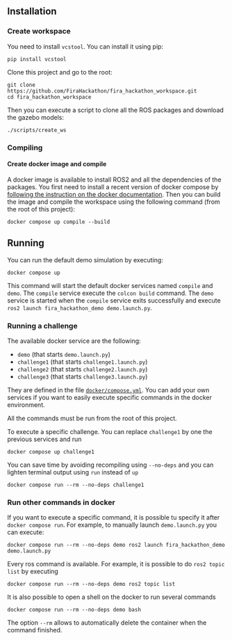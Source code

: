 ## Installation

### Create workspace

You need to install `vcstool`. You can install it using pip:
```
pip install vcstool
```

Clone this project and go to the root:
```
git clone https://github.com/FiraHackathon/fira_hackathon_workspace.git
cd fira_hackathon_workspace
```

Then you can execute a script to clone all the ROS packages and download the gazebo models:
```
./scripts/create_ws
```

### Compiling

#### Create docker image and compile

A docker image is available to install ROS2 and all the dependencies of the packages.
You first need to install a recent version of docker compose by [following the instruction on the
docker documentation](https://docs.docker.com/compose/install/linux/).
Then you can build the image and compile the workspace using the following command (from the root of
this project):
```
docker compose up compile --build
```

## Running

You can run the default demo simulation by executing:
```
docker compose up
```
This command will start the default docker services named `compile` and `demo`.
The `compile` service execute the `colcon build` command.
The `demo` service is started when the `compile` service exits successfully and execute
`ros2 launch fira_hackathon_demo demo.launch.py`.

### Running a challenge

The available docker service are the following:

* `demo` (that starts `demo.launch.py`)
* `challenge1` (that starts `challenge1.launch.py`)
* `challenge2` (that starts `challenge2.launch.py`)
* `challenge3` (that starts `challenge3.launch.py`)

They are defined in the file [`docker/compose.yml`](docker/compose.yml).
You can add your own services if you want to easily execute specific commands in the docker
environment.

All the commands must be run from the root of this project.

To execute a specific challenge. You can replace `challenge1` by one the previous services and run
```
docker compose up challenge1
```

You can save time by avoiding recompiling using `--no-deps` and you can lighten terminal output
using `run` instead of `up`
```
docker compose run --rm --no-deps challenge1
```

### Run other commands in docker

If you want to execute a specific command, it is possible tu specify it after `docker compose run`.
For example, to manually launch `demo.launch.py` you can execute:
```
docker compose run --rm --no-deps demo ros2 launch fira_hackathon_demo demo.launch.py
```
Every ros command is available.
For example, it is possible to do `ros2 topic list` by executing
```
docker compose run --rm --no-deps demo ros2 topic list
```

It is also possible to open a shell on the docker to run several commands
```
docker compose run --rm --no-deps demo bash
```
The option `--rm` allows to automatically delete the container when the command finished.
